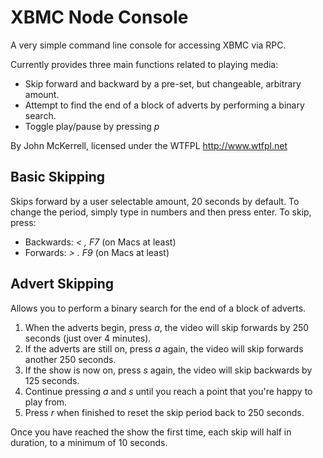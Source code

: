 XBMC Node Console
=================

A very simple command line console for accessing XBMC via RPC.

Currently provides three main functions related to playing media:

 * Skip forward and backward by a pre-set, but changeable, arbitrary amount.
 * Attempt to find the end of a block of adverts by performing a binary search.
 * Toggle play/pause by pressing *p*

By John McKerrell, licensed under the WTFPL http://www.wtfpl.net

## Basic Skipping

Skips forward by a user selectable amount, 20 seconds by default. To change the period, simply type in numbers and then press enter.
To skip, press:
 * Backwards: *<* *,* *F7* (on Macs at least)
 * Forwards: *>* *.* *F9* (on Macs at least)

## Advert Skipping

Allows you to perform a binary search for the end of a block of adverts.

 1. When the adverts begin, press *a*, the video will skip forwards by 250 seconds (just over 4 minutes).
 2. If the adverts are still on, press *a* again, the video will skip forwards another 250 seconds.
 3. If the show is now on, press *s* again, the video will skip backwards by 125 seconds.
 4. Continue pressing *a* and *s* until you reach a point that you're happy to play from.
 5. Press *r* when finished to reset the skip period back to 250 seconds.
     
Once you have reached the show the first time, each skip will half in duration, to a minimum of 10 seconds. 

